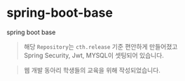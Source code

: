 # spring-boot-base
spring boot base

> 해당 `Repository`는 `cth.release` 기준 편안하게 만들어졌고\
> Spring Security, Jwt, MYSQL이 셋팅되어 있습니다.

> 웹 개발 동아리 학생들의 교육을 위해 작성되었습니다.
